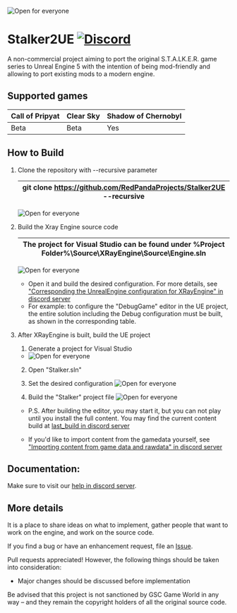 ![Open for everyone](Resources/Media/GitLogo.png)

Stalker2UE [![Discord](https://img.shields.io/discord/530968529311367178?label=discord)](https://discord.gg/AyyCFs7)
==========================
A non-commercial project aiming to port the original S.T.A.LK.E.R. game series to Unreal Engine 5 with the intention of being mod-friendly and allowing to port existing mods to a modern engine.

Supported games
--------

|Call of Pripyat|Clear Sky|Shadow of Chernobyl|
|---|---|---|
|Beta|Beta|Yes|

How to Build
--------
1. Clone the repository with --recursive parameter

	|git clone https://github.com/RedPandaProjects/Stalker2UE --recursive|
	|---|

	![Open for everyone](Resources/Media/build1.png)

2. Build the Xray Engine source code

	|The project for Visual Studio can be found under %Project Folder%\Source\XRayEngine\Source\Engine.sln|
	|---|
	
	![Open for everyone](Resources/Media/build2.png)

	* Open it and build the desired configuration. For more details, see ["Corresponding the UnrealEngine configuration for XRayEngine" in discord server](https://discord.gg/naeer3KWFS) 
	* For example: to configure the "DebugGame" editor in the UE project, the entire solution including the Debug configuration must be built, as shown in the corresponding table.

3. After XRayEngine is built, build the UE project

	1.	Generate a project for Visual Studio 
	*	![Open for everyone](Resources/Media/build3.png)

	2.	Open "Stalker.sln"

	3. Set the desired configuration
	![Open for everyone](Resources/Media/build4.png)

	4. Build the "Stalker" project file
	![Open for everyone](Resources/Media/build5.png)
	
	* P.S. After building the editor, you may start it, but you can not play until you install the full content.
	You may find the current content build at [last_build in discord server](https://discord.gg/qMmGqdrqpn)

	* If you'd like to import content from the gamedata yourself, see  ["Importing content from game data and rawdata" in discord server](https://discord.gg/naeer3KWFS) 

Documentation:
--------
Make sure to visit our [help in discord server](https://discord.gg/naeer3KWFS).

More details
--------
It is a place to share ideas on what to implement, gather people that want to work on the engine,
and work on the source code.

If you find a bug or have an enhancement request, file an [Issue](https://github.com/RedPandaProjects/Stalker2UE/issues).

Pull requests appreciated! However, the following things should be taken into consideration:
* Major changes should be discussed before implementation

Be advised that this project is not sanctioned by GSC Game World in any way – and they remain the copyright holders
of all the original source code.
